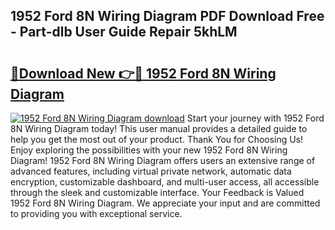 ## 1952 Ford 8N Wiring Diagram PDF Download Free - Part-dlb User Guide Repair 5khLM

# <h2><a href="http://dfhmr9.blite.top/?on=1952+Ford+8N+Wiring+Diagram">🔗Download New 👉🔴 1952 Ford 8N Wiring Diagram</a></h2>

[![1952 Ford 8N Wiring Diagram download](https://i.imgur.com/lujVjoI.png)](http://dfhmr9.blite.top/?on=1952+Ford+8N+Wiring+Diagram)
Start your journey with 1952 Ford 8N Wiring Diagram today! This user manual provides a detailed guide to help you get the most out of your product. Thank You for Choosing Us! Enjoy exploring the possibilities with your new 1952 Ford 8N Wiring Diagram! 1952 Ford 8N Wiring Diagram offers users an extensive range of advanced features, including virtual private network, automatic data encryption, customizable dashboard, and multi-user access, all accessible through the sleek and customizable interface. Your Feedback is Valued 1952 Ford 8N Wiring Diagram. We appreciate your input and are committed to providing you with exceptional service.
